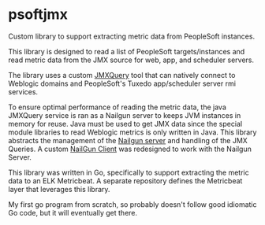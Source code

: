 # psoftjmx
Custom library to support extracting metric data from PeopleSoft instances.

This library is designed to read a list of PeopleSoft targets/instances and read metric data from the JMX source for web, app, and scheduler servers.

The library uses a custom [JMXQuery](https://github.com/UMN-PeopleSoft/JMXQuery) tool that can natively connect to Weblogic domains and PeopleSoft's Tuxedo app/scheduler server rmi services.

To ensure optimal performance of reading the metric data, the java JMXQuery service is ran as a Nailgun server to keeps JVM instances in memory for reuse.
Java must be used to get JMX data since the special module libraries to read Weblogic metrics is only written in Java.  This library abstracts the management of the [Nailgun server](https://github.com/facebook/nailgun) and handling of the JMX Queries.  A custom [NailGun Client](https://github.com/UMN-PeopleSoft/nailgo) was redesigned to work with the Nailgun Server.

This library was written in Go, specifically to support extracting the metric data to an ELK Metricbeat.  A separate repository defines the Metricbeat layer that leverages this library.

My first go program from scratch, so probably doesn't follow good idiomatic Go code, but it will eventually get there.
   
